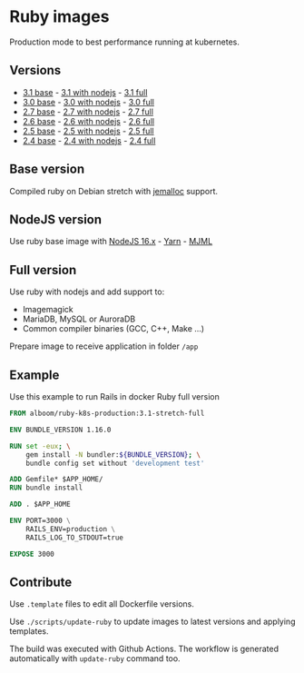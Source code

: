 # Ruby images

Production mode to best performance running at kubernetes.

## Versions

- [3.1 base](3.1/stretch) - [3.1 with nodejs](3.1/stretch/nodejs) - [3.1 full](3.1/stretch/full)
- [3.0 base](3.0/stretch) - [3.0 with nodejs](3.0/stretch/nodejs) - [3.0 full](3.0/stretch/full)
- [2.7 base](2.7/stretch) - [2.7 with nodejs](2.7/stretch/nodejs) - [2.7 full](2.7/stretch/full)
- [2.6 base](2.6/stretch) - [2.6 with nodejs](2.6/stretch/nodejs) - [2.6 full](2.6/stretch/full)
- [2.5 base](2.5/stretch) - [2.5 with nodejs](2.5/stretch/nodejs) - [2.5 full](2.5/stretch/full)
- [2.4 base](2.4/stretch) - [2.4 with nodejs](2.4/stretch/nodejs) - [2.4 full](2.4/stretch/full)

## Base version

Compiled ruby on Debian stretch with [jemalloc](http://jemalloc.net/) support.

## NodeJS version

Use ruby base image with [NodeJS 16.x](https://nodejs.org/en/) - [Yarn](https://yarnpkg.com/) - [MJML](https://mjml.io/)

## Full version

Use ruby with nodejs and add support to:

- Imagemagick
- MariaDB, MySQL or AuroraDB
- Common compiler binaries (GCC, C++, Make ...)

Prepare image to receive application in folder `/app`

## Example

Use this example to run Rails in docker Ruby full version

```dockerfile
FROM alboom/ruby-k8s-production:3.1-stretch-full

ENV BUNDLE_VERSION 1.16.0

RUN set -eux; \
    gem install -N bundler:${BUNDLE_VERSION}; \
    bundle config set without 'development test'

ADD Gemfile* $APP_HOME/
RUN bundle install

ADD . $APP_HOME

ENV PORT=3000 \
    RAILS_ENV=production \
    RAILS_LOG_TO_STDOUT=true

EXPOSE 3000
```

## Contribute

Use `.template` files to edit all Dockerfile versions.

Use `./scripts/update-ruby` to update images to latest versions and applying templates.

The build was executed with Github Actions. The workflow is generated automatically with `update-ruby` command too.
